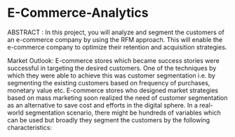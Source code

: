 # E-Commerce-Analytics

ABSTRACT : 
In this project, you will analyze and segment the customers of an e-commerce company by using the RFM approach. 
This will enable the e-commerce company to optimize their retention and acquisition strategies. 

Market Outlook: 
E-commerce stores which became success stories were successful in targeting the desired customers. One of the techniques by which they were able to achieve this was customer segmentation i.e. by segmenting the existing customers based on frequency of purchases, monetary value etc. E-commerce stores who designed market strategies based on mass marketing soon realized the need of customer segmentation as an alternative to save cost and efforts in the digital sphere. In a real-world segmentation scenario, there might be hundreds of variables which can be used but broadly they segment the customers by the following characteristics:
